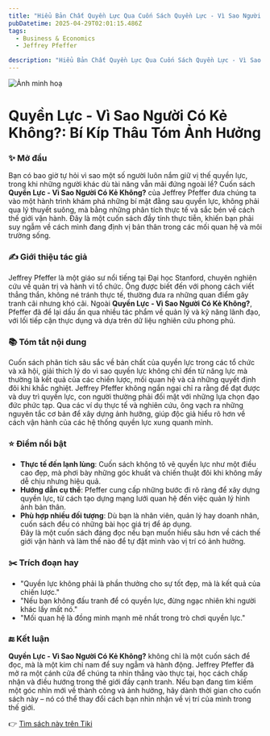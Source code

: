 ```yaml
---
title: "Hiểu Bản Chất Quyền Lực Qua Cuốn Sách Quyền Lực - Vì Sao Người Có Kẻ Không?"
pubDatetime: 2025-04-29T02:01:15.486Z
tags:
  - Business & Economics
  - Jeffrey Pfeffer

description: "Hiểu Bản Chất Quyền Lực Qua Cuốn Sách Quyền Lực - Vì Sao Người Có Kẻ Không?"
---
```


![Ảnh minh hoạ](https://external-content.duckduckgo.com/iu/?u=https%3A%2F%2Fsachkinhdoanh.com.vn%2Fwp-content%2Fuploads%2F2018%2F03%2Freview-sach-quyen-lucFILEminimizer.jpg&f=1&ipt=2c0356c1386db614e534a67646cc94afe42a8c76aac5234c7337b9f740e60488)

 # Quyền Lực - Vì Sao Người Có Kẻ Không?: Bí Kíp Thâu Tóm Ảnh Hưởng

### ✨ Mở đầu  
Bạn có bao giờ tự hỏi vì sao một số người luôn nắm giữ vị thế quyền lực, trong khi những người khác dù tài năng vẫn mãi đứng ngoài lề? Cuốn sách **Quyền Lực - Vì Sao Người Có Kẻ Không?** của Jeffrey Pfeffer đưa chúng ta vào một hành trình khám phá những bí mật đằng sau quyền lực, không phải qua lý thuyết suông, mà bằng những phân tích thực tế và sắc bén về cách thế giới vận hành. Đây là một cuốn sách đầy tính thực tiễn, khiến bạn phải suy ngẫm về cách mình đang định vị bản thân trong các mối quan hệ và môi trường sống.

### ✍️ Giới thiệu tác giả  
Jeffrey Pfeffer là một giáo sư nổi tiếng tại Đại học Stanford, chuyên nghiên cứu về quản trị và hành vi tổ chức. Ông được biết đến với phong cách viết thẳng thắn, không né tránh thực tế, thường đưa ra những quan điểm gây tranh cãi nhưng khó cãi. Ngoài **Quyền Lực - Vì Sao Người Có Kẻ Không?**, Pfeffer đã để lại dấu ấn qua nhiều tác phẩm về quản lý và kỹ năng lãnh đạo, với lối tiếp cận thực dụng và dựa trên dữ liệu nghiên cứu phong phú.

### 📚 Tóm tắt nội dung  
Cuốn sách phân tích sâu sắc về bản chất của quyền lực trong các tổ chức và xã hội, giải thích lý do vì sao quyền lực không chỉ đến từ năng lực mà thường là kết quả của các chiến lược, mối quan hệ và cả những quyết định đôi khi khắc nghiệt. Jeffrey Pfeffer không ngần ngại chỉ ra rằng để đạt được và duy trì quyền lực, con người thường phải đối mặt với những lựa chọn đạo đức phức tạp. Qua các ví dụ thực tế và nghiên cứu, ông vạch ra những nguyên tắc cơ bản để xây dựng ảnh hưởng, giúp độc giả hiểu rõ hơn về cách vận hành của các hệ thống quyền lực xung quanh mình.

### ⭐ Điểm nổi bật  
- **Thực tế đến lạnh lùng**: Cuốn sách không tô vẽ quyền lực như một điều cao đẹp, mà phơi bày những góc khuất và chiến thuật đôi khi không mấy dễ chịu nhưng hiệu quả.  
- **Hướng dẫn cụ thể**: Pfeffer cung cấp những bước đi rõ ràng để xây dựng quyền lực, từ cách tạo dựng mạng lưới quan hệ đến việc quản lý hình ảnh bản thân.  
- **Phù hợp nhiều đối tượng**: Dù bạn là nhân viên, quản lý hay doanh nhân, cuốn sách đều có những bài học giá trị để áp dụng.  
Đây là một cuốn sách đáng đọc nếu bạn muốn hiểu sâu hơn về cách thế giới vận hành và làm thế nào để tự đặt mình vào vị trí có ảnh hưởng.

### ✂️ Trích đoạn hay  
- "Quyền lực không phải là phần thưởng cho sự tốt đẹp, mà là kết quả của chiến lược."  
- "Nếu bạn không đấu tranh để có quyền lực, đừng ngạc nhiên khi người khác lấy mất nó."  
- "Mối quan hệ là đồng minh mạnh mẽ nhất trong trò chơi quyền lực."

### 🔚 Kết luận  
**Quyền Lực - Vì Sao Người Có Kẻ Không?** không chỉ là một cuốn sách để đọc, mà là một kim chỉ nam để suy ngẫm và hành động. Jeffrey Pfeffer đã mở ra một cánh cửa để chúng ta nhìn thẳng vào thực tại, học cách chấp nhận và điều hướng trong thế giới đầy cạnh tranh. Nếu bạn đang tìm kiếm một góc nhìn mới về thành công và ảnh hưởng, hãy dành thời gian cho cuốn sách này – nó có thể thay đổi cách bạn nhìn nhận về vị trí của mình trong thế giới.

👉 [Tìm sách này trên Tiki](https://tiki.vn/search?q=Quy%E1%BB%81n%20L%E1%BB%B1c%20-%20V%C3%AC%20Sao%20Ng%C6%B0%E1%BB%9Di%20C%C3%B3%20K%E1%BA%BB%20Kh%C3%B4ng%3F)